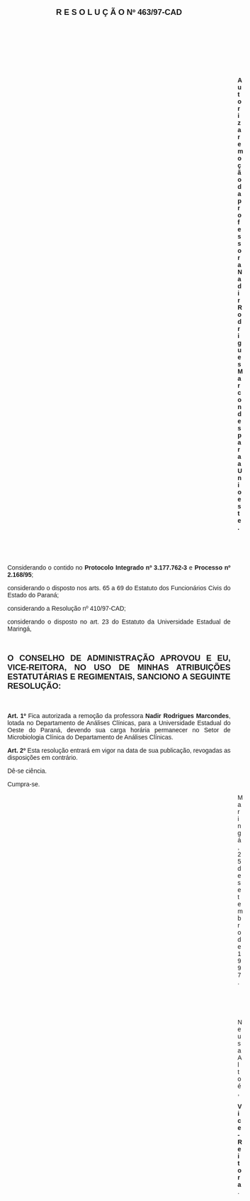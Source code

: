 <BODY>

<B><FONT FACE="Arial" SIZE=4><P ALIGN="CENTER">R E S O L U &Ccedil; &Atilde; O   Nº 463/97-CAD</P>
</B></FONT><FONT FACE="Arial">
<P>&nbsp;</P>
<P>&nbsp;</P>
<P>&nbsp;</P>
<P>&nbsp;</P><DIR>
<DIR>
<DIR>
<DIR>
<DIR>
<DIR>
<DIR>
<DIR>
<DIR>
<DIR>
<DIR>
<DIR>
<DIR>

<B><P ALIGN="JUSTIFY">Autoriza remo&ccedil;&atilde;o da professora Nadir Rodrigues Marcondes para a Unioeste.</P>
</B>
<P>&nbsp;</P>
<P>&nbsp;</P></DIR>
</DIR>
</DIR>
</DIR>
</DIR>
</DIR>
</DIR>
</DIR>
</DIR>
</DIR>
</DIR>
</DIR>
</DIR>

<P ALIGN="JUSTIFY">&#9;&#9;Considerando o contido no <B>Protocolo Integrado nº 3.177.762-3 </B>e <B>Processo nº 2.168/95</B>;</P>
<P ALIGN="JUSTIFY">&#9;&#9;considerando o disposto nos arts. 65 a 69 do Estatuto dos Funcion&aacute;rios Civis do Estado do Paran&aacute;;</P>
<P ALIGN="JUSTIFY">&#9;&#9;considerando a Resolu&ccedil;&atilde;o nº 410/97-CAD;</P>
<P ALIGN="JUSTIFY">&#9;&#9;considerando o disposto no art. 23 do Estatuto da Universidade Estadual de Maring&aacute;,</P>
<P ALIGN="JUSTIFY"></P>
<P ALIGN="JUSTIFY">&nbsp;</P>
</FONT><B><FONT FACE="Arial" SIZE=4><P ALIGN="JUSTIFY">O CONSELHO DE ADMINISTRA&Ccedil;&Atilde;O APROVOU E EU, VICE-REITORA, NO USO DE MINHAS ATRIBUI&Ccedil;&Otilde;ES ESTATUT&Aacute;RIAS E REGIMENTAIS, SANCIONO A SEGUINTE RESOLU&Ccedil;&Atilde;O:</P>
</B></FONT><FONT FACE="Arial"><P ALIGN="JUSTIFY"></P>
<P ALIGN="JUSTIFY">&nbsp;</P>
<P ALIGN="JUSTIFY">&#9;&#9;<B>Art. 1º </B>Fica autorizada a remo&ccedil;&atilde;o da professora <B>Nadir Rodrigues Marcondes</B>, lotada no Departamento de An&aacute;lises Cl&iacute;nicas, para a Universidade Estadual do Oeste do Paran&aacute;, devendo sua carga hor&aacute;ria permanecer no Setor de Microbiologia Cl&iacute;nica do Departamento de An&aacute;lises Cl&iacute;nicas.</P>
<P ALIGN="JUSTIFY">&#9;&#9;<B>Art. 2º</B> Esta resolu&ccedil;&atilde;o entrar&aacute; em vigor na data de sua publica&ccedil;&atilde;o, revogadas as disposi&ccedil;&otilde;es em contr&aacute;rio.</P>
<P>&#9;&#9;D&ecirc;-se ci&ecirc;ncia.</P>
<P>&#9;&#9;Cumpra-se.</P>
<DIR>
<DIR>
<DIR>
<DIR>
<DIR>
<DIR>
<DIR>
<DIR>
<DIR>
<DIR>
<DIR>
<DIR>
<DIR>

<P>Maring&aacute;, 25 de setembro de 1997.</P>

<P>&nbsp;</P>
<P>&nbsp;</P>
<P>Neusa Alto&eacute;,</P>
<B><P>Vice-Reitora</B>.</P></DIR>
</DIR>
</DIR>
</DIR>
</DIR>
</DIR>
</DIR>
</DIR>
</DIR>
</DIR>
</DIR>
</DIR>
</DIR>
</FONT></BODY>
